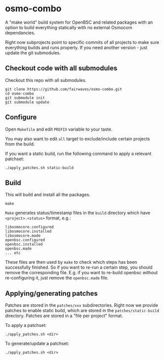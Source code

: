 # osmo-combo

A "make world" build system for OpenBSC and related packages with an option to build everything statically with no external Osmocom dependancies.

Right now subprojects point to specific commits of all projects to make sure everything builds and runs properly. If you need another version - just update the git submodules.

## Checkout code with all submodules

Checkout this repo with all submodules.

``` shell
git clone https://github.com/fairwaves/osmo-combo.git
cd osmo-combo
git submodule init
git submodule update
```

## Configure

Open `Makefile` and edit `PREFIX` variable to your taste.

You may also want to edit `all` target to exclude/include certain projects from the build.

If you want a static build, run the following command to apply a relevant patchset:

```shell
./apply_patches.sh static-build
```

## Build

This will build and install all the packages.

```shell
make
```

`Make` generates status/timestamp files in the `build` directory which have `<project>.<status>` format, e.g.:
```
libosmocore.configured
libosmocore.installed
libosmocore.made
openbsc.configured
openbsc.installed
openbsc.made
... etc
```

These files are then used by `make` to check which steps has been successfully finished. So if you want to re-run a certain step, you should remove the corresponding file. E.g. if you want to re-build openbsc without re-configuring it, just remove the `openbsc.made` file.

## Applying/generating patches

Patches are stored in the `patches/xxx` subdirectories. Right now we provide patches to enable
static build, which are stored in the `patches/static-build` directory. Patches are stored in
a "file per project" format.

To apply a patchset:

```shell
./apply_patches.sh <dir>
```

To generate/update a patchset:

```shell
./apply_patches.sh <dir>
```

